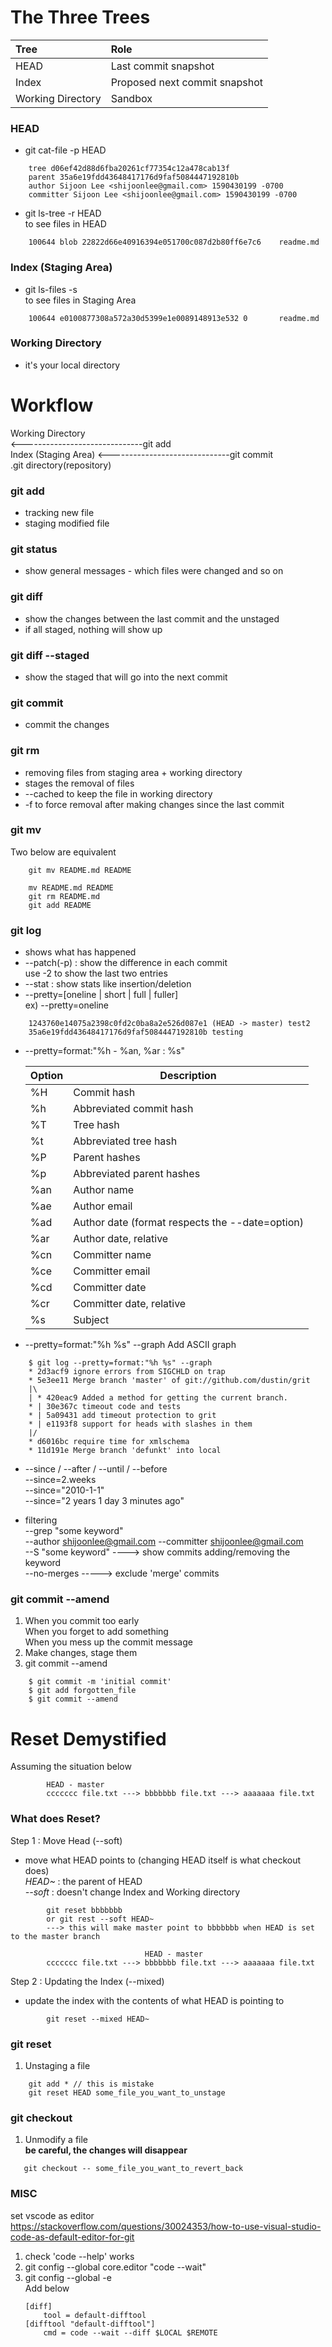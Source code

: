 # The Three Trees
|Tree|Role|
|:---|:---|
|HEAD|Last commit snapshot|
|Index|Proposed next commit snapshot|
|Working Directory|Sandbox|

### HEAD
- git cat-file -p HEAD
```
    tree d06ef42d88d6fba20261cf77354c12a478cab13f
    parent 35a6e19fdd43648417176d9faf5084447192810b
    author Sijoon Lee <shijoonlee@gmail.com> 1590430199 -0700
    committer Sijoon Lee <shijoonlee@gmail.com> 1590430199 -0700
```
- git ls-tree -r HEAD  
    to see files in HEAD
```
    100644 blob 22822d66e40916394e051700c087d2b80ff6e7c6    readme.md
```
### Index (Staging Area)
- git ls-files -s  
    to see files in Staging Area
```
    100644 e0100877308a572a30d5399e1e0089148913e532 0       readme.md
```

### Working Directory
- it's your local directory  


# Workflow
Working Directory  
<------------------------------git add  
Index (Staging Area)
<------------------------------git commit  
.git directory(repository)  
  
  
### git add
- tracking new file
- staging modified file

### git status
- show general messages - which files were changed and so on

### git diff
- show the changes between the last commit and the unstaged
- if all staged, nothing will show up

### git diff --staged
- show the staged that will go into the next commit

### git commit
- commit the changes

### git rm
- removing files from staging area + working directory
- stages the removal of files
- --cached to keep the file in working directory
- -f to force removal after making changes since the last commit

### git mv
Two below are equivalent
```
    git mv README.md README
```

```
    mv README.md README
    git rm README.md
    git add README
```

### git log
- shows what has happened
- --patch(-p) : show the difference in each commit  
    use -2 to show the last two entries
- --stat : show stats like insertion/deletion
- --pretty=[oneline | short | full | fuller]  
ex) --pretty=oneline

```
    1243760e14075a2398c0fd2c0ba8a2e526d087e1 (HEAD -> master) test2
    35a6e19fdd43648417176d9faf5084447192810b testing
```
- --pretty=format:"%h - %an, %ar : %s"

    |Option|Description|
    |------|------------
    |%H|Commit hash|
    |%h|Abbreviated commit hash|
    |%T|Tree hash|
    |%t|Abbreviated tree hash|
    |%P|Parent hashes|
    |%p|Abbreviated parent hashes|
    |%an|Author name|
    |%ae|Author email|
    |%ad|Author date (format respects the --date=option)|
    |%ar|Author date, relative|
    |%cn|Committer name|
    |%ce|Committer email|
    |%cd|Committer date|
    |%cr|Committer date, relative|
    |%s|Subject|

- --pretty=format:"%h %s" --graph
Add ASCII graph
```
    $ git log --pretty=format:"%h %s" --graph
    * 2d3acf9 ignore errors from SIGCHLD on trap
    * 5e3ee11 Merge branch 'master' of git://github.com/dustin/grit
    |\
    | * 420eac9 Added a method for getting the current branch.
    * | 30e367c timeout code and tests
    * | 5a09431 add timeout protection to grit
    * | e1193f8 support for heads with slashes in them
    |/
    * d6016bc require time for xmlschema
    * 11d191e Merge branch 'defunkt' into local
```
- --since / --after / --until / --before  
    --since=2.weeks    
    --since="2010-1-1"  
    --since="2 years 1 day 3 minutes ago"  

- filtering  
    --grep "some keyword"  
    --author shijoonlee@gmail.com
    --committer shijoonlee@gmail.com  
    --S "some keyword" ----> show commits adding/removing the keyword  
    --no-merges -----> exclude 'merge' commits
  
### git commit --amend
1. When you commit too early  
When you forget to add something  
When you mess up the commit message  
2. Make changes, stage them
3. git commit --amend
```
    $ git commit -m 'initial commit'
    $ git add forgotten_file
    $ git commit --amend
```


# Reset Demystified
Assuming the situation below

```
        HEAD - master 
        ccccccc file.txt ---> bbbbbbb file.txt ---> aaaaaaa file.txt
```
### What does Reset?
Step 1 : Move Head (--soft)
- move what HEAD points to (changing HEAD itself is what checkout does)  
  *HEAD~* : the parent of HEAD  
  *--soft* : doesn't change Index and Working directory
```
        git reset bbbbbbb
        or git rest --soft HEAD~
        ---> this will make master point to bbbbbbb when HEAD is set to the master branch

                              HEAD - master 
        ccccccc file.txt ---> bbbbbbb file.txt ---> aaaaaaa file.txt
```
Step 2 : Updating the Index (--mixed)
- update the index with the contents of what HEAD is pointing to
```
        git reset --mixed HEAD~
```


### git reset

1. Unstaging a file
```
    git add * // this is mistake
    git reset HEAD some_file_you_want_to_unstage
```

### git checkout
1. Unmodify a file  
**be careful, the changes will disappear**
```
   git checkout -- some_file_you_want_to_revert_back
```



### MISC
set vscode as editor  
https://stackoverflow.com/questions/30024353/how-to-use-visual-studio-code-as-default-editor-for-git

1. check 'code --help' works
2. git config --global core.editor "code --wait"
3. git config --global -e   
    Add below
    ```
    [diff]
        tool = default-difftool
    [difftool "default-difftool"]
        cmd = code --wait --diff $LOCAL $REMOTE
    ```

